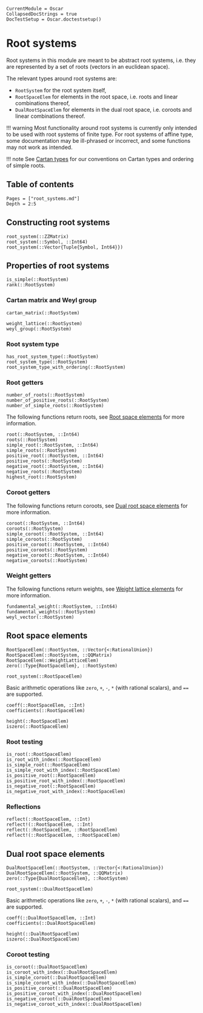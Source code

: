 ```@meta
CurrentModule = Oscar
CollapsedDocStrings = true
DocTestSetup = Oscar.doctestsetup()
```

# Root systems

Root systems in this module are meant to be abstract root systems, i.e. they are represented by a set of roots (vectors in an euclidean space).

The relevant types around root systems are:
- `RootSystem` for the root system itself,
- `RootSpaceElem` for elements in the root space, i.e. roots and linear combinations thereof,
- `DualRootSpaceElem` for elements in the dual root space, i.e. coroots and linear combinations thereof.

!!! warning
    Most functionality around root systems is currently only intended to be used with root systems of finite type.
    For root systems of affine type, some documentation may be ill-phrased or incorrect, and some functions may not work as intended.

!!! note
    See [Cartan types](@ref) for our conventions on Cartan types and ordering of simple roots.

## Table of contents

```@contents
Pages = ["root_systems.md"]
Depth = 2:5
```

## Constructing root systems

```@docs
root_system(::ZZMatrix)
root_system(::Symbol, ::Int64)
root_system(::Vector{Tuple{Symbol, Int64}})
```


## Properties of root systems

```@docs
is_simple(::RootSystem)
rank(::RootSystem)
```


### Cartan matrix and Weyl group
```@docs
cartan_matrix(::RootSystem)
```
```@docs; canonical=false
weight_lattice(::RootSystem)
weyl_group(::RootSystem)
```


### Root system type
```@docs
has_root_system_type(::RootSystem)
root_system_type(::RootSystem)
root_system_type_with_ordering(::RootSystem)
```


### Root getters
```@docs
number_of_roots(::RootSystem)
number_of_positive_roots(::RootSystem)
number_of_simple_roots(::RootSystem)
```

The following functions return roots, see [Root space elements](@ref) for more information.
```@docs
root(::RootSystem, ::Int64)
roots(::RootSystem)
simple_root(::RootSystem, ::Int64)
simple_roots(::RootSystem)
positive_root(::RootSystem, ::Int64)
positive_roots(::RootSystem)
negative_root(::RootSystem, ::Int64)
negative_roots(::RootSystem)
highest_root(::RootSystem)
```


### Coroot getters
The following functions return coroots, see [Dual root space elements](@ref) for more information.
```@docs
coroot(::RootSystem, ::Int64)
coroots(::RootSystem)
simple_coroot(::RootSystem, ::Int64)
simple_coroots(::RootSystem)
positive_coroot(::RootSystem, ::Int64)
positive_coroots(::RootSystem)
negative_coroot(::RootSystem, ::Int64)
negative_coroots(::RootSystem)
```


### Weight getters
The following functions return weights, see [Weight lattice elements](@ref) for more information.
```@docs
fundamental_weight(::RootSystem, ::Int64)
fundamental_weights(::RootSystem)
weyl_vector(::RootSystem)
```


## Root space elements

```@docs
RootSpaceElem(::RootSystem, ::Vector{<:RationalUnion})
RootSpaceElem(::RootSystem, ::QQMatrix)
RootSpaceElem(::WeightLatticeElem)
zero(::Type{RootSpaceElem}, ::RootSystem)
```

```@docs
root_system(::RootSpaceElem)
```

Basic arithmetic operations like `zero`, `+`, `-`, `*` (with rational scalars), and `==` are supported.

```@docs
coeff(::RootSpaceElem, ::Int)
coefficients(::RootSpaceElem)
```

```@docs
height(::RootSpaceElem)
iszero(::RootSpaceElem)
```

### Root testing
```@docs
is_root(::RootSpaceElem)
is_root_with_index(::RootSpaceElem)
is_simple_root(::RootSpaceElem)
is_simple_root_with_index(::RootSpaceElem)
is_positive_root(::RootSpaceElem)
is_positive_root_with_index(::RootSpaceElem)
is_negative_root(::RootSpaceElem)
is_negative_root_with_index(::RootSpaceElem)
```

### Reflections
```@docs
reflect(::RootSpaceElem, ::Int)
reflect!(::RootSpaceElem, ::Int)
reflect(::RootSpaceElem, ::RootSpaceElem)
reflect!(::RootSpaceElem, ::RootSpaceElem)
```


## Dual root space elements

```@docs
DualRootSpaceElem(::RootSystem, ::Vector{<:RationalUnion})
DualRootSpaceElem(::RootSystem, ::QQMatrix)
zero(::Type{DualRootSpaceElem}, ::RootSystem)
```

```@docs
root_system(::DualRootSpaceElem)
```

Basic arithmetic operations like `zero`, `+`, `-`, `*` (with rational scalars), and `==` are supported.

```@docs
coeff(::DualRootSpaceElem, ::Int)
coefficients(::DualRootSpaceElem)
```

```@docs
height(::DualRootSpaceElem)
iszero(::DualRootSpaceElem)
```

### Coroot testing
```@docs
is_coroot(::DualRootSpaceElem)
is_coroot_with_index(::DualRootSpaceElem)
is_simple_coroot(::DualRootSpaceElem)
is_simple_coroot_with_index(::DualRootSpaceElem)
is_positive_coroot(::DualRootSpaceElem)
is_positive_coroot_with_index(::DualRootSpaceElem)
is_negative_coroot(::DualRootSpaceElem)
is_negative_coroot_with_index(::DualRootSpaceElem)
```
